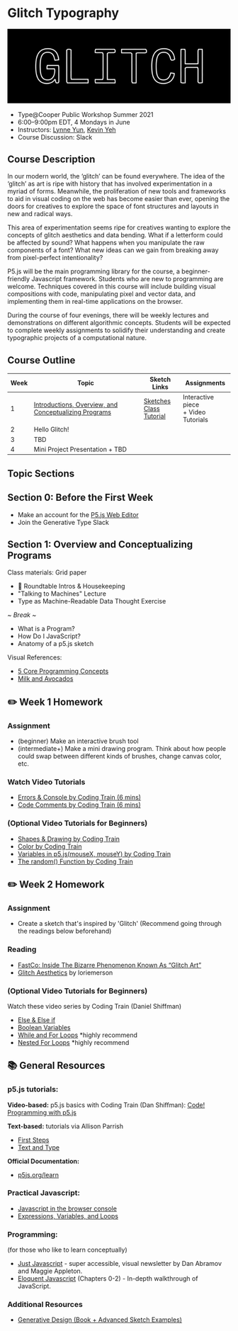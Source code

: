 # Glitch Typography

![](img/Glitch_website.gif)

- Type@Cooper Public Workshop Summer 2021
- 6:00–9:00pm EDT, 4 Mondays in June
- Instructors: [Lynne Yun](https://lynneyun.com), [Kevin Yeh](http://kevbk.com)
- Course Discussion: Slack

## Course Description

In our modern world, the ‘glitch’ can be found everywhere.  The idea of the ‘glitch’ as art is ripe with history that has involved experimentation in a myriad of forms. Meanwhile, the proliferation of new tools and frameworks to aid in visual coding on the web has become easier than ever, opening the doors for creatives to explore the space of font structures and layouts in new and radical ways. 

This area of experimentation seems ripe for creatives wanting to explore the concepts of glitch aesthetics and data bending. What if a letterform could be affected by sound? What happens when you manipulate the raw components of a font? What new ideas can we gain from breaking away from pixel-perfect intentionality?

P5.js will be the main programming library for the course, a beginner-friendly Javascript framework. Students who are new to programming are welcome. Techniques covered in this course will include building visual compositions with code, manipulating pixel and vector data, and implementing them in real-time applications on the browser.

During the course of four evenings, there will be weekly lectures and demonstrations on different algorithmic concepts. Students will be expected to complete weekly assignments to solidify their understanding and create typographic projects of a computational nature. 

## Course Outline 

|Week|Topic| Sketch Links |Assignments
|-----|----|-----------|------
|1|[Introductions, Overview, and Conceptualizing Programs](#section-1-overview-and-conceptualizing-programs)|[Sketches](https://editor.p5js.org/kyeah/collections/1_JEsYCEw) <br> [Class Tutorial](tutorials/1-programs-js-and-p5.md)|Interactive piece <br> + Video Tutorials
|2|Hello Glitch!| | 
|3|TBD| | 
|4|Mini Project Presentation + TBD| |


## Topic Sections

## Section 0: Before the First Week
- Make an account for the [P5.js Web Editor](https://editor.p5js.org/)
- Join the Generative Type Slack 

## Section 1: Overview and Conceptualizing Programs

Class materials: Grid paper

- 👋 Roundtable Intros & Housekeeping
- "Talking to Machines" Lecture
- Type as Machine-Readable Data Thought Exercise

*~ Break ~*

- What is a Program?
- How Do I JavaScript?
- Anatomy of a p5.js sketch

Visual References: 

- [5 Core Programming Concepts](img/programming-blocks.png)
- [Milk and Avocados](img/milk-and-avocados.png)

## ✏️ Week 1 Homework

### Assignment
* (beginner) Make an interactive brush tool
* (intermediate+) Make a mini drawing program. Think about how people could swap between different kinds of brushes, change canvas color, etc.

### Watch Video Tutorials

* [Errors & Console by Coding Train (6 mins)](https://youtu.be/LuGsp5KeJMM)
* [Code Comments by Coding Train (6 mins)](https://youtu.be/xJcrPJuem5Q)

### (Optional Video Tutorials for Beginners)

* [Shapes & Drawing by Coding Train](https://youtu.be/c3TeLi6Ns1E)
* [Color by Coding Train](https://youtu.be/riiJTF5-N7c)
* [Variables in p5.js(mouseX, mouseY) by Coding Train](https://www.youtube.com/watch?v=RnS0YNuLfQQ&list=PLRqwX-V7Uu6Zy51Q-x9tMWIv9cueOFTFA&t=0s)
* [The random() Function by Coding Train](https://youtu.be/nfmV2kuQKwA)


## ✏️ Week 2 Homework

### Assignment
* Create a sketch that's inspired by 'Glitch' (Recommend going through the readings below beforehand)

### Reading

* [FastCo: Inside The Bizarre Phenomenon Known As “Glitch Art”](https://www.fastcompany.com/3034296/inside-the-bizarre-phenomenon-known-as-glitch-art#:~:text=International%20artists%20that%20tinker%20heavily,D%20installation%2C%20or%20computer%20screen.)
* [Glitch Aesthetics](https://loriemerson.net/2014/10/01/glitch-aesthetics/) by loriemerson

### (Optional Video Tutorials for Beginners)
Watch these video series by Coding Train (Daniel Shiffman)

* [Else & Else if](https://www.youtube.com/watch?v=r2S7j54I68c&list=PLRqwX-V7Uu6Zy51Q-x9tMWIv9cueOFTFA&index=17) 
* [Boolean Variables](https://www.youtube.com/watch?v=Rk-_syQluvc&list=PLRqwX-V7Uu6Zy51Q-x9tMWIv9cueOFTFA&index=18)
* [While and For Loops](https://www.youtube.com/watch?v=cnRD9o6odjk&list=PLRqwX-V7Uu6Zy51Q-x9tMWIv9cueOFTFA&index=19) *highly recommend
* [Nested For Loops](https://www.youtube.com/watch?v=1c1_TMdf8b8&list=PLRqwX-V7Uu6Zy51Q-x9tMWIv9cueOFTFA&index=20) *highly recommend


## 📚 General Resources

### p5.js tutorials:

**Video-based:** p5.js basics with Coding Train (Dan Shiffman): 
[Code! Programming with p5.js](https://www.youtube.com/playlist?list=PLRqwX-V7Uu6Zy51Q-x9tMWIv9cueOFTFA)

**Text-based:** tutorials via Allison Parrish
* [First Steps](https://creative-coding.decontextualize.com/first-steps/)
* [Text and Type](https://creative-coding.decontextualize.com/text-and-type/)

**Official Documentation:**
* [p5js.org/learn](https://p5js.org/learn/)

### Practical Javascript:

* [Javascript in the browser console](https://creative-coding.decontextualize.com/browser-console/)
* [Expressions, Variables, and Loops](https://creative-coding.decontextualize.com/expressions-variables-and-loops/)

### Programming: 
(for those who like to learn conceptually)
  
* [Just Javascript](https://justjavascript.com/) - super accessible, visual newsletter by Dan Abramov and Maggie Appleton.
* [Eloquent Javascript](https://eloquentjavascript.net/00_intro.html) (Chapters 0-2) - In-depth walkthrough of JavaScript.

### Additional Resources
* [Generative Design (Book + Advanced Sketch Examples)](http://www.generative-gestaltung.de/2/)
